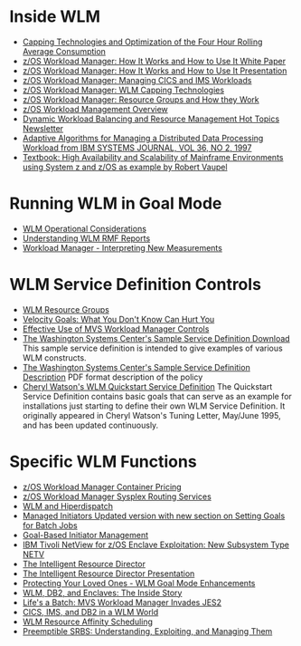 Inside WLM
==========
* [Capping Technologies and Optimization of the Four Hour Rolling Average Consumption](Documents/Capping_Technologies_and_4HRA_Optimization_2016.pdf)
* [z/OS Workload Manager: How It Works and How to Use It White Paper](Documents/zWLM_V2.pdf)
* [z/OS Workload Manager: How It Works and How to Use It Presentation](Documents/WLM_How_it_works_presentation.pdf)
* [z/OS Workload Manager: Managing CICS and IMS Workloads](Documents/WLMCICS.pdf)
* [z/OS Workload Manager: WLM Capping Technologies](Documents/WLMCap.pdf)
* [z/OS Workload Manager: Resource Groups and How they Work](Documents/WLMResGroups.pdf)
* [z/OS Workload Management Overview](Documents/WLMwscgoals.pdf)
* [Dynamic Workload Balancing and Resource Management Hot Topics Newsletter](Documents/WLMhottopics.pdf)
* [Adaptive Algorithms for Managing a Distributed Data Processing Workload from IBM SYSTEMS JOURNAL, VOL 36, NO 2, 1997](Documents/WLM05387188.pdf)
* [Textbook: High Availability and Scalability of Mainframe Environments using System z and z/OS as example
by Robert Vaupel](http://digbib.ubka.uni-karlsruhe.de/volltexte/1000034624)

Running WLM in Goal Mode
========================
* [WLM Operational Considerations](Documents/WLMwscops.pdf)
* [Understanding WLM RMF Reports](Documents/WLMwscrmf.pdf)
* [Workload Manager - Interpreting New Measurements](Documents/WLMmeasurements.pdf)

WLM Service Definition Controls
===============================
* [WLM Resource Groups](Documents/WLMwscrg.pdf)
* [Velocity Goals: What You Don't Know Can Hurt You](Documents/WLMvelocity.pdf)
* [Effective Use of MVS Workload Manager Controls](Documents/WLMcmg95.pdf)
* [The Washington Systems Center's Sample Service Definition Download](Samples/wlmsamp.bin) This sample service definition is intended to give examples of various WLM constructs.
* [The Washington Systems Center's Sample Service Definition Description](Documents/WLMDEF_Sample_WLM_Service_Definition.pdf) PDF format description of the policy
* [Cheryl Watson's WLM Quickstart Service Definition](http://www.watsonwalker.com/quickst.html) The Quickstart Service Definition contains basic goals that can serve as an example for installations just starting to define their own WLM Service Definition. It originally appeared in Cheryl Watson's Tuning Letter, May/June 1995, and has been updated continuously.


Specific WLM Functions
======================
* [z/OS Workload Manager Container Pricing](Documents/Container_Pricing_The_WLM_View.pdf)
* [z/OS Workload Manager Sysplex Routing Services](Documents/WLMroutingservices.pdf)
* [WLM and Hiperdispatch](Documents/WLMhiperdispatch.pdf)
* [Managed Initiators Updated version with new section on Setting Goals for Batch Jobs](Documents/WLMinits.pdf)
* [Goal-Based Initiator Management](Documents/WLMcmgbatch.pdf)
* [IBM Tivoli NetView for z/OS Enclave Exploitation: New Subsystem Type NETV](Documents/WLMnetv.pdf)
* [The Intelligent Resource Director](Documents/WLMird.pdf)
* [The Intelligent Resource Director Presentation](Documents/WLMird2.pdf)
* [Protecting Your Loved Ones - WLM Goal Mode Enhancements](Documents/WLMgmi.pdf)
* [WLM, DB2, and Enclaves: The Inside Story](Documents/WLMwdenc.pdf)
* [Life's a Batch: MVS Workload Manager Invades JES2](Documents/WLMwlmbt.pdf)
* [CICS, IMS, and DB2 in a WLM World](Documents/WLMcid.pdf)
* [WLM Resource Affinity Scheduling](Documents/WLMresource.pdf)
* [Preemptible SRBS: Understanding, Exploiting, and Managing Them](Documents/WLMpresrb.pdf)
